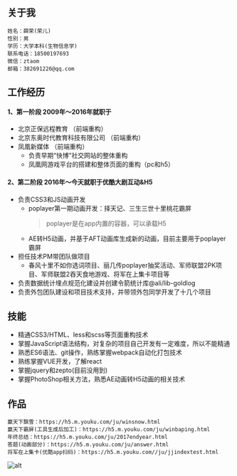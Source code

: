 ## 关于我
```
姓名：薛荣(荣儿)
性别：男
学历：大学本科(生物信息学)
联系电话：18500197693
微信：ztaom
邮箱：382691226@qq.com
```
## 工作经历
#### 1、第一阶段 2009年～2016年就职于
 - 北京正保远程教育 （前端重构）
 - 北京东奥时代教育科技有限公司 （前端重构）
 - 凤凰新媒体 （前端重构）
    - 负责早期“快博”社交网站的整体重构
    - 凤凰网游戏平台的搭建和整体页面的重构（pc和h5）

#### 2、第二阶段 2016年～今天就职于优酷大剧互动&H5
- 负责CSS3和JS动画开发
    - poplayer第一期动画开发：择天记、三生三世十里桃花霸屏
      > poplayer是在app内置的容器，可以承载H5
    - AE转H5动画，并基于AFT动画库生成新的动画，目前主要用于poplayer霸屏
- 担任技术PM带团队做项目
   - 春风十里不如你选词项目、丽几传poplayer抽奖活动、军师联盟2PK项目、军师联盟2吞天食地游戏、将军在上集卡项目等
- 负责数据统计埋点规范化建设并创建令箭统计库@ali/lib-goldlog
- 负责外包团队建设和项目技术支持，并带领外包同学开发了十几个项目
## 技能
- 精通CSS3/HTML、less和scss等页面重构技术
- 掌握JavaScript语法结构，对复杂的项目自己开发有一定难度，所以不能精通
- 熟悉ES6语法、git操作，熟练掌握webpack自动化打包技术
- 熟练掌握VUE开发，了解react
- 掌握jquery和zepto(目前没用到)
- 掌握PhotoShop相关方法，熟悉AE动画转H5动画的相关技术
## 作品
```
赢天下飘雪：https://h5.m.youku.com/ju/winsnow.html
赢天下霸屏(工具生成后加工)：https://h5.m.youku.com/ju/winbaping.html
年终总结：https://h5.m.youku.com/ju/2017endyear.html
答题(动画部分)：https://h5.m.youku.com/ju/answer.html
将军在上集卡(优酷app扫码)：https://h5.m.youku.com//ju/jjindextest.html
```
![alt](https://gw.alicdn.com/tfs/TB18k5KmgvD8KJjy0FlXXagBFXa-750-1890.jpg)

